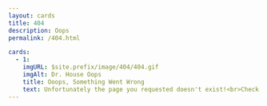 ```yaml
---
layout: cards
title: 404
description: Oops
permalink: /404.html

cards:
  - 1:
    imgURL: $site.prefix/image/404/404.gif
    imgAlt: Dr. House Oops
    title: Ooops, Something Went Wrong
    text: Unfortunately the page you requested doesn't exist!<br>Check the spelling or go to the <a href="$site.prefix/">Mainpage</a> to find what you were looking for.
---
```

